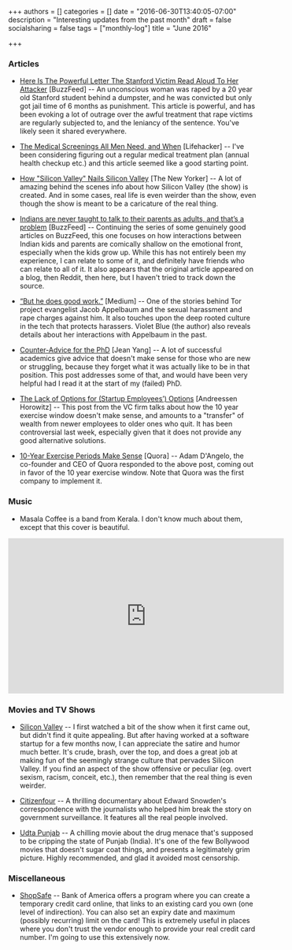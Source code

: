 +++
authors = []
categories = []
date = "2016-06-30T13:40:05-07:00"
description = "Interesting updates from the past month"
draft = false
socialsharing = false
tags = ["monthly-log"]
title = "June 2016"

+++

### Articles

- [Here Is The Powerful Letter The Stanford Victim Read Aloud To Her Attacker](https://www.buzzfeed.com/katiejmbaker/heres-the-powerful-letter-the-stanford-victim-read-to-her-ra?utm_term=.bwwlobVyk#.gsqJBEQDP) [BuzzFeed] -- An unconscious woman was raped by a 20 year old Stanford student behind a dumpster, and he was convicted but only got jail time of 6 months as punishment. This article is powerful, and has been evoking a lot of outrage over the awful treatment that rape victims are regularly subjected to, and the leniancy of the sentence. You've likely seen it shared everywhere.

- [The Medical Screenings All Men Need, and When](http://vitals.lifehacker.com/the-medical-screenings-all-men-need-and-when-1779846310) [Lifehacker] -- I've been considering figuring out a regular medical treatment plan (annual health checkup etc.) and this article seemed like a good starting point.

- [How "Silicon Valley" Nails Silicon Valley](http://www.newyorker.com/culture/culture-desk/how-silicon-valley-nails-silicon-valley) [The New Yorker] -- A lot of amazing behind the scenes info about how Silicon Valley (the show) is created. And in some cases, real life is even weirder than the show, even though the show is meant to be a caricature of the real thing.

- [Indians are never taught to talk to their parents as adults, and that’s a problem](https://www.buzzfeed.com/devangp/aavite-rovay-nai?utm_term=.wy3e0EKJo#.eiYYn8x4) [BuzzFeed] -- Continuing the series of some genuinely good articles on BuzzFeed, this one focuses on how interactions between Indian kids and parents are comically shallow on the emotional front, especially when the kids grow up. While this has not entirely been my experience, I can relate to some of it, and definitely have friends who can relate to all of it. It also appears that the original article appeared on a blog, then Reddit, then here, but I haven't tried to track down the source.

- [“But he does good work.”](https://medium.com/@violetblue/but-he-does-good-work-6710df9d9029#.uz90bya0k) [Medium] -- One of the stories behind Tor project evangelist Jacob Appelbaum and the sexual harassment and rape charges against him. It also touches upon the deep rooted culture in the tech that protects harassers. Violet Blue (the author) also reveals details about her interactions with Appelbaum in the past.

- [Counter-Advice for the PhD](http://jxyzabc.blogspot.com/2016/06/counter-advice-for-phd.html) [Jean Yang] -- A lot of successful academics give advice that doesn't make sense for those who are new or struggling, because they forget what it was actually like to be in that position. This post addresses some of that, and would have been very helpful had I read it at the start of my (failed) PhD.

- [The Lack of Options for (Startup Employees’) Options](http://a16z.com/2016/06/23/options-timing/) [Andreessen Horowitz] -- This post from the VC firm talks about how the 10 year exercise window doesn't make sense, and amounts to a "transfer" of wealth from newer employees to older ones who quit. It has been controversial last week, especially given that it does not provide any good alternative solutions.

- [10-Year Exercise Periods Make Sense](https://dangelo.quora.com/10-Year-Exercise-Periods-Make-Sense?share=1) [Quora] -- Adam D'Angelo, the co-founder and CEO of Quora responded to the above post, coming out in favor of the 10 year exercise window. Note that Quora was the first company to implement it.

### Music

- Masala Coffee is a band from Kerala. I don't know much about them, except that this cover is beautiful.

<iframe width="560" height="315" src="https://www.youtube.com/embed/AB2ACJ22fhY" frameborder="0"></iframe>
<br>

### Movies and TV Shows

- [Silicon Valley](http://www.imdb.com/title/tt2575988/) -- I first watched a bit of the show when it first came out, but didn't find it quite appealing. But after having worked at a software startup for a few months now, I can appreciate the satire and humor much better. It's crude, brash, over the top, and does a great job at making fun of the seemingly strange culture that pervades Silicon Valley. If you find an aspect of the show offensive or peculiar (eg. overt sexism, racism, conceit, etc.), then remember that the real thing is even weirder.

- [Citizenfour](http://www.imdb.com/title/tt4044364/) -- A thrilling documentary about Edward Snowden's correspondence with the journalists who helped him break the story on government surveillance. It features all the real people involved.

- [Udta Punjab](http://www.imdb.com/title/tt4434004/) -- A chilling movie about the drug menace that's supposed to be cripping the state of Punjab (India). It's one of the few Bollywood movies that doesn't sugar coat things, and presents a legitimately grim picture. Highly recommended, and glad it avoided most censorship.

### Miscellaneous

- [ShopSafe](https://www.bankofamerica.com/privacy/accounts-cards/shopsafe.go) -- Bank of America offers a program where you can create a temporary credit card online, that links to an existing card you own (one level of indirection). You can also set an expiry date and maximum (possibly recurring) limit on the card! This is extremely useful in places where you don't trust the vendor enough to provide your real credit card number. I'm going to use this extensively now.
